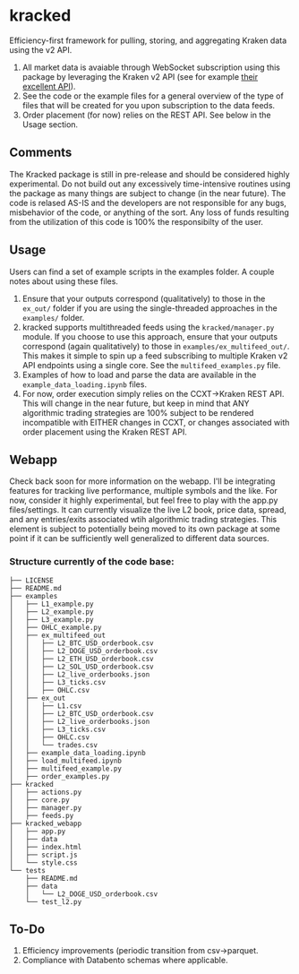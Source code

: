 # kracked
Efficiency-first framework for pulling, storing, and aggregating Kraken data
using the v2 API. 

1. All market data is avaiable through WebSocket subscription using this package
by leveraging the Kraken v2 API (see for example [their excellent API](https://docs.kraken.com/api/docs/websocket-v2/add_order)).
2. See the code or the example files for a general overview of the type of files
that will be created for you upon subscription to the data feeds.
3. Order placement (for now) relies on the REST API. See below in the Usage
section.


## Comments
The Kracked package is still in pre-release and should be considered highly 
experimental. Do not build out any excessively time-intensive routines using 
the package as many things are subject to change (in the near future). The code
is relased AS-IS and the developers are not responsible for any bugs,
misbehavior of the code, or anything of the sort. Any loss of funds resulting from
the utilization of this code is 100% the responsibilty of the user.

## Usage
Users can find a set of example scripts in the examples folder. A couple notes 
about using these files.

1. Ensure that your outputs correspond (qualitatively) to those in the `ex_out/` 
folder if you are using the single-threaded approaches in the `examples/` folder.
2. kracked supports multithreaded feeds using the `kracked/manager.py` module. If
you choose to use this approach, ensure that your outputs correspond (again 
qualitatively) to those in `examples/ex_multifeed_out/`. This makes it simple to 
spin up a feed subscribing to multiple Kraken v2 API endpoints using a single
core. See the `multifeed_examples.py` file.
3. Examples of how to load and parse the data are available in the 
`example_data_loading.ipynb` files.
4. For now, order execution simply relies on the CCXT->Kraken REST API. This
will change in the near future, but keep in mind that ANY algorithmic trading
strategies are 100% subject to be rendered incompatible with EITHER changes in 
CCXT, or changes associated with order placement using the Kraken REST API.

## Webapp
Check back soon for more information on the webapp. I'll be integrating features for tracking 
live performance, multiple symbols and the like. For now, consider it highly experimental, but 
feel free to play with the app.py files/settings. It can currently visualize the live L2 book,
price data, spread, and any entries/exits associated wtih algorithmic trading strategies. This
element is subject to potentially being moved to its own package at some point if it can be
sufficiently well generalized to different data sources. 

### Structure currently of the code base:
```
├── LICENSE
├── README.md
├── examples
│   ├── L1_example.py
│   ├── L2_example.py
│   ├── L3_example.py
│   ├── OHLC_example.py
│   ├── ex_multifeed_out
│   │   ├── L2_BTC_USD_orderbook.csv
│   │   ├── L2_DOGE_USD_orderbook.csv
│   │   ├── L2_ETH_USD_orderbook.csv
│   │   ├── L2_SOL_USD_orderbook.csv
│   │   ├── L2_live_orderbooks.json
│   │   ├── L3_ticks.csv
│   │   ├── OHLC.csv
│   ├── ex_out
│   │   ├── L1.csv
│   │   ├── L2_BTC_USD_orderbook.csv
│   │   ├── L2_live_orderbooks.json
│   │   ├── L3_ticks.csv
│   │   ├── OHLC.csv
│   │   └── trades.csv
│   ├── example_data_loading.ipynb
│   ├── load_multifeed.ipynb
│   ├── multifeed_example.py
│   ├── order_examples.py
├── kracked
│   ├── actions.py
│   ├── core.py
│   ├── manager.py
│   ├── feeds.py
├── kracked_webapp
│   ├── app.py
│   ├── data
│   ├── index.html
│   ├── script.js
│   └── style.css
└── tests
    ├── README.md
    ├── data
    │   └── L2_DOGE_USD_orderbook.csv
    └── test_l2.py

```



To-Do
-----
1. Efficiency improvements (periodic transition from csv->parquet.
2. Compliance with Databento schemas where applicable.
